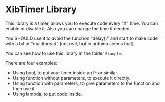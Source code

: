 
# XibTimer Library

This library is a timer, allows you to execute code every "X" time. You can enable or disable it. Also you can change the time if needed.

You SHOULD use it to avoid the function "delay()" and start to make code with a bit of "multithread" (not real, but in arduino seems that).

You can see how to use this library in the folder `Example`.

There are four examples:

- Using bool, to put your timer inside an IF or similar.
- Using function without parameters, to execute it directly.
- Using function with parameters, to give parameters to the function and then use it.
- Using lambda, to put code inside.